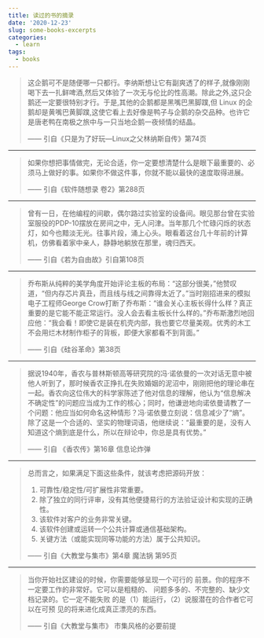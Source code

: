 ```yaml
---
title: 读过的书的摘录
date: '2020-12-23'
slug: some-books-excerpts
categories:
  - learn
tags:
  - books
---
```

> 这企鹅可不是随便哪一只都行。李纳斯想让它有副爽透了的样子,就像刚刚喝下去一扎鲜啤酒,然后又体验了一次无与伦比的性高潮。除此之外,这只企鹅还一定要很特别才行。于是,其他的企鹅都是黑嘴巴黑脚蹼,但 Linux 的企鹅却是黄嘴巴黄脚蹼,这使它看上去好像是鸭子与企鹅的杂交品种。也许它是唐老鸭在南极之旅中与一只当地企鹅一夜倾情的结晶。
> 
> —— 引自《只是为了好玩—Linux之父林纳斯自传》第74页

----------

> 如果你想把事情做完，无论合适，你一定要想清楚什么是眼下最重要的、必须马上做好的事。如果你不做这件事，你就不能以最快的速度取得进展。
>
>—— 引自《软件随想录 卷2》第288页

----------


> 曾有一日，在他编程的间歇，偶尔路过实验室的设备间。眼见那台曾在实验室服役的PDP-10摆放在房间之中，无人问津。当年那几个忙碌闪烁的状态灯，如今也黯淡无光。往事片段，涌上心头。眼看着这台几十年前的计算机，仿佛看着家中亲人，静静地躺放在那里，魂归西天。
>
>—— 引自《若为自由故》引自第108页

----------

> 乔布斯从纯粹的美学角度开始评论主板的布局：“这部分很美，”他赞叹道，“但内存芯片真丑，而且线与线之间靠得太近了。”当时刚招进来的模拟电子工程师George Crow打断了乔布斯：“谁会关心主板长得什么样？真正重要的是它能不能正常运行。没人会去看主板长什么样的。”乔布斯激烈地回应他：“我会看！即使它是装在机壳内部，我也要它尽量美观。优秀的木工不会用烂木材制作柜子的背板，即便大家都看不到背面。”
>
>—— 引自《硅谷革命》第38页

----------

> 据说1940年，香农与普林斯顿高等研究院的冯·诺依曼的一次对话无意中被他人听到了，那时候香农正挣扎在失败婚姻的泥沼中，刚刚把他的理论串在一起。香农向这位伟大的科学家陈述了他对信息的理解，他认为“信息解决不确定性”的问题应当成为工作的核心；同时，他谦逊地向诺依曼请教了一个问题：他应当如何命名这种情形？冯·诺依曼立刻说：信息减少了“熵”。除了这是一个合适的、坚实的物理词语，他继续说：“最重要的是，没有人知道这个熵到底是什么，所以在辩论中，你总是具有优势。”
>
>—— 引自 《香农传》第16章 信息论炸弹

----------

> 总而言之，如果满足下面这些条件，就该考虑把源码开放：
> 1. 可靠性/稳定性/可扩展性非常重要。
> 2. 除了独立的同行评审，没有其他便捷易行的方法验证设计和实现的正确性。
> 3. 该软件对客户的业务非常关键。
> 4. 该软件创建或运转一个公共计算或通信基础架构。
> 5. 关键方法（或能实现同等功能的方法）属于公共知识。
>
>—— 引自《大教堂与集市》第4章 魔法锅 第95页

----------

> 当你开始社区建设的时候，你需要能够呈现一个可行的
> 前景。你的程序不一定要工作的非常好。它可以是粗糙的、
> 问题多多的、不完整的、缺少文档记录的。它一定不能失败
> 的是（1）能运行，（2）说服潜在的合作者它可以在可预
> 见的将来进化成真正漂亮的东西。
>
>—— 引自《大教堂与集市》 市集风格的必要前提

